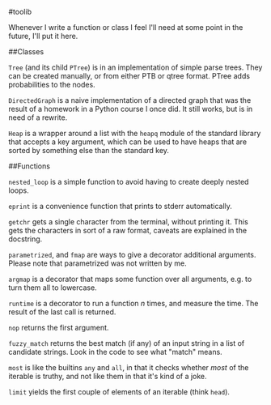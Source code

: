 #toolib

Whenever I write a function or class I feel I'll need at some point in the future, I'll put it here.

##Classes

`Tree` (and its child `PTree`) is in an implementation of simple parse trees. They can be created manually, or from either PTB or qtree format. PTree adds probabilities to the nodes.

`DirectedGraph` is a naive implementation of a directed graph that was the result of a homework in a Python course I once did. It still works, but is in need of a rewrite.

`Heap` is a wrapper around a list with the `heapq` module of the standard library that accepts a key argument, which can be used to have heaps that are sorted by something else than the standard key.

##Functions

`nested_loop` is a simple function to avoid having to create deeply nested loops.

`eprint` is a convenience function that prints to stderr automatically.

`getchr` gets a single character from the terminal, without printing it. This gets the characters in sort of a raw format, caveats are explained in the docstring.

`parametrized`, and `fmap` are ways to give a decorator additional arguments. Please note that parametrized was not written by me.

`argmap` is a decorator that maps some function over all arguments, e.g. to turn them all to lowercase.

`runtime` is a decorator to run a function *n* times, and measure the time. The result of the last call is returned.

`nop` returns the first argument.

`fuzzy_match` returns the best match (if any) of an input string in a list of candidate strings. Look in the code to see what "match" means.

`most` is like the builtins `any` and `all`, in that it checks whether *most* of the iterable is truthy, and not like them in that it's kind of a joke.

`limit` yields the first couple of elements of an iterable (think `head`).
